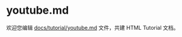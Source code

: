 youtube.md
===

欢迎您编辑 <a target="__blank" href="https://github.com/jaywcjlove/html-tutorial/blob/main/docs/tutorial/youtube.md">docs/tutorial/youtube.md</a> 文件，共建 HTML Tutorial 文档。
